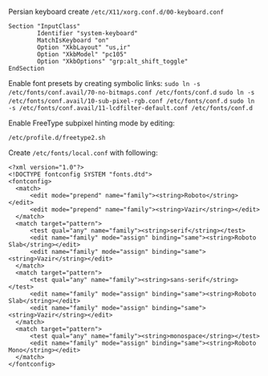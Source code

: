 Persian keyboard
create `/etc/X11/xorg.conf.d/00-keyboard.conf`
```
Section "InputClass"
        Identifier "system-keyboard"
        MatchIsKeyboard "on"
        Option "XkbLayout" "us,ir"
        Option "XkbModel" "pc105"
        Option "XkbOptions" "grp:alt_shift_toggle"
EndSection
```
Enable font presets by creating symbolic links:
`sudo ln -s /etc/fonts/conf.avail/70-no-bitmaps.conf /etc/fonts/conf.d`
`sudo ln -s /etc/fonts/conf.avail/10-sub-pixel-rgb.conf /etc/fonts/conf.d`
`sudo ln -s /etc/fonts/conf.avail/11-lcdfilter-default.conf /etc/fonts/conf.d`

Enable FreeType subpixel hinting mode by editing:

`/etc/profile.d/freetype2.sh`

Create `/etc/fonts/local.conf` with following:

```
<?xml version="1.0"?>
<!DOCTYPE fontconfig SYSTEM "fonts.dtd">
<fontconfig>
  <match>
	  <edit mode="prepend" name="family"><string>Roboto</string></edit>
	  <edit mode="prepend" name="family"><string>Vazir</string></edit>
  </match>
  <match target="pattern">
	  <test qual="any" name="family"><string>serif</string></test>
	  <edit name="family" mode="assign" binding="same"><string>Roboto Slab</string></edit>
	  <edit name="family" mode="assign" binding="same"><string>Vazir</string></edit>
  </match>
  <match target="pattern">
	  <test qual="any" name="family"><string>sans-serif</string></test>
	  <edit name="family" mode="assign" binding="same"><string>Roboto Slab</string></edit>
	  <edit name="family" mode="assign" binding="same"><string>Vazir</string></edit>
  </match>
  <match target="pattern">
	  <test qual="any" name="family"><string>monospace</string></test>
	  <edit name="family" mode="assign" binding="same"><string>Roboto Mono</string></edit>
  </match>
</fontconfig>
```

